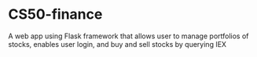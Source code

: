 # CS50-finance
A web app using Flask framework that allows user to manage portfolios of stocks, enables user login, and buy and sell stocks by querying IEX
